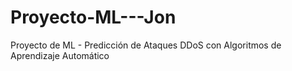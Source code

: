 # Proyecto-ML---Jon
Proyecto de ML - Predicción de Ataques DDoS con Algoritmos de Aprendizaje Automático
